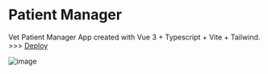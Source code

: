# Patient Manager

Vet Patient Manager App created with Vue 3 + Typescript + Vite + Tailwind. >>> [Deploy](https://sedna-patient-manager.netlify.app/)

![image](https://github.com/MoonofSedna/patient-manager-vue/assets/60520922/e1b8dfd3-a749-44f3-8172-4c63abf2cbaa)
